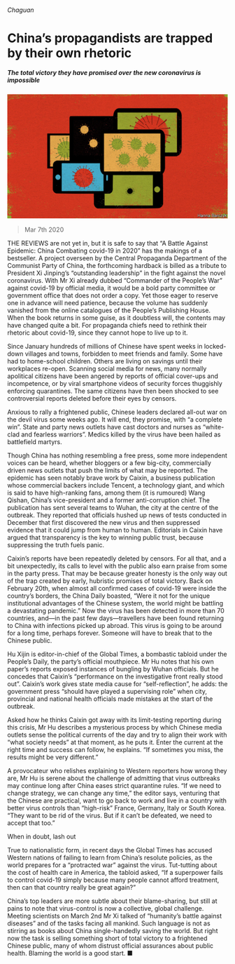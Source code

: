 ###### Chaguan

# China’s propagandists are trapped by their own rhetoric 

##### The total victory they have promised over the new coronavirus is impossible 

![image](images/20200307_CND000_0.jpg) 

> Mar 7th 2020 

THE REVIEWS are not yet in, but it is safe to say that “A Battle Against Epidemic: China Combating covid-19 in 2020” has the makings of a bestseller. A project overseen by the Central Propaganda Department of the Communist Party of China, the forthcoming hardback is billed as a tribute to President Xi Jinping’s “outstanding leadership” in the fight against the novel coronavirus. With Mr Xi already dubbed “Commander of the People’s War” against covid-19 by official media, it would be a bold party committee or government office that does not order a copy. Yet those eager to reserve one in advance will need patience, because the volume has suddenly vanished from the online catalogues of the People’s Publishing House. When the book returns in some guise, as it doubtless will, the contents may have changed quite a bit. For propaganda chiefs need to rethink their rhetoric about covid-19, since they cannot hope to live up to it.

Since January hundreds of millions of Chinese have spent weeks in locked-down villages and towns, forbidden to meet friends and family. Some have had to home-school children. Others are living on savings until their workplaces re-open. Scanning social media for news, many normally apolitical citizens have been angered by reports of official cover-ups and incompetence, or by viral smartphone videos of security forces thuggishly enforcing quarantines. The same citizens have then been shocked to see controversial reports deleted before their eyes by censors.


Anxious to rally a frightened public, Chinese leaders declared all-out war on the devil virus some weeks ago. It will end, they promise, with “a complete win”. State and party news outlets have cast doctors and nurses as “white-clad and fearless warriors”. Medics killed by the virus have been hailed as battlefield martyrs.

Though China has nothing resembling a free press, some more independent voices can be heard, whether bloggers or a few big-city, commercially driven news outlets that push the limits of what may be reported. The epidemic has seen notably brave work by Caixin, a business publication whose commercial backers include Tencent, a technology giant, and which is said to have high-ranking fans, among them (it is rumoured) Wang Qishan, China’s vice-president and a former anti-corruption chief. The publication has sent several teams to Wuhan, the city at the centre of the outbreak. They reported that officials hushed up news of tests conducted in December that first discovered the new virus and then suppressed evidence that it could jump from human to human. Editorials in Caixin have argued that transparency is the key to winning public trust, because suppressing the truth fuels panic.

Caixin’s reports have been repeatedly deleted by censors. For all that, and a bit unexpectedly, its calls to level with the public also earn praise from some in the party press. That may be because greater honesty is the only way out of the trap created by early, hubristic promises of total victory. Back on February 20th, when almost all confirmed cases of covid-19 were inside the country’s borders, the China Daily boasted, “Were it not for the unique institutional advantages of the Chinese system, the world might be battling a devastating pandemic.” Now the virus has been detected in more than 70 countries, and—in the past few days—travellers have been found returning to China with infections picked up abroad. This virus is going to be around for a long time, perhaps forever. Someone will have to break that to the Chinese public.

Hu Xijin is editor-in-chief of the Global Times, a bombastic tabloid under the People’s Daily, the party’s official mouthpiece. Mr Hu notes that his own paper’s reports exposed instances of bungling by Wuhan officials. But he concedes that Caixin’s “performance on the investigative front really stood out”. Caixin’s work gives state media cause for “self-reflection”, he adds: the government press “should have played a supervising role” when city, provincial and national health officials made mistakes at the start of the outbreak.

Asked how he thinks Caixin got away with its limit-testing reporting during this crisis, Mr Hu describes a mysterious process by which Chinese media outlets sense the political currents of the day and try to align their work with “what society needs” at that moment, as he puts it. Enter the current at the right time and success can follow, he explains. “If sometimes you miss, the results might be very different.”

A provocateur who relishes explaining to Western reporters how wrong they are, Mr Hu is serene about the challenge of admitting that virus outbreaks may continue long after China eases strict quarantine rules. “If we need to change strategy, we can change any time,” the editor says, venturing that the Chinese are practical, want to go back to work and live in a country with better virus controls than “high-risk” France, Germany, Italy or South Korea. “They want to be rid of the virus. But if it can’t be defeated, we need to accept that too.”

When in doubt, lash out

True to nationalistic form, in recent days the Global Times has accused Western nations of failing to learn from China’s resolute policies, as the world prepares for a “protracted war” against the virus. Tut-tutting about the cost of health care in America, the tabloid asked, “If a superpower fails to control covid-19 simply because many people cannot afford treatment, then can that country really be great again?”

China’s top leaders are more subtle about their blame-sharing, but still at pains to note that virus-control is now a collective, global challenge. Meeting scientists on March 2nd Mr Xi talked of “humanity’s battle against diseases” and of the tasks facing all mankind. Such language is not as stirring as books about China single-handedly saving the world. But right now the task is selling something short of total victory to a frightened Chinese public, many of whom distrust official assurances about public health. Blaming the world is a good start. ■

